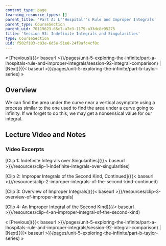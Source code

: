 ```yaml
---
content_type: page
learning_resource_types: []
parent_title: 'Part A: L''Hospital''s Rule and Improper Integrals'
parent_type: CourseSection
parent_uid: 70119623-65c7-a7e3-1179-a33dc8e95275
title: 'Session 93: Indefinite Integrals and Singularities'
type: CourseSection
uid: f502f183-c03e-6d5e-51e8-24f9afc4cf8c
---
```


« [Previous]({{< baseurl >}}/pages/unit-5-exploring-the-infinite/part-a-lhospitals-rule-and-improper-integrals/session-92-integral-comparison) | [Next]({{< baseurl >}}/pages/unit-5-exploring-the-infinite/part-b-taylor-series) »

Overview
--------

We can find the area under the curve near a vertical asymptote using a process similar to the one used to find the area under a curve going to infinity. If we forget to do this, we may get a nonsensical value for our integral.

Lecture Video and Notes
-----------------------

### Video Excerpts

[Clip 1: Indeﬁnite Integrals over Singularities]({{< baseurl >}}/resources/clip-1-indefinite-integrals-over-singularities)

[Clip 2: Improper Integrals of the Second Kind, Continued]({{< baseurl >}}/resources/clip-2-improper-integrals-of-the-second-kind-continued)

[Clip 3: Overview of Improper Integrals]({{< baseurl >}}/resources/clip-3-overview-of-improper-integrals)

[Clip 4: An Improper Integral of the Second Kind]({{< baseurl >}}/resources/clip-4-an-improper-integral-of-the-second-kind)

« [Previous]({{< baseurl >}}/pages/unit-5-exploring-the-infinite/part-a-lhospitals-rule-and-improper-integrals/session-92-integral-comparison) | [Next]({{< baseurl >}}/pages/unit-5-exploring-the-infinite/part-b-taylor-series) »